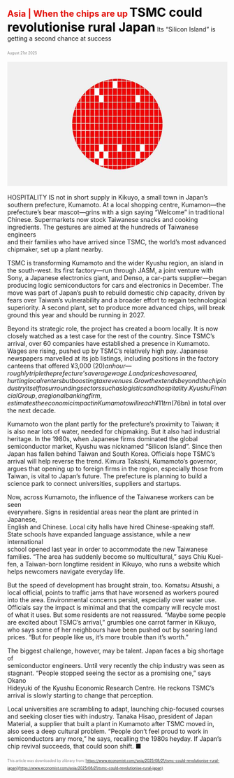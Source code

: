 <span style="color:#E3120B; font-size:14.9pt; font-weight:bold;">Asia | When the chips are up</span>
<span style="color:#000000; font-size:21.0pt; font-weight:bold;">TSMC could revolutionise rural Japan</span>
Its “Silicon Island” is getting a second chance at success

<span style="color:#808080; font-size:6.2pt;">August 21st 2025</span>
  

![](../images/024_TSMC_could_revolutionise_rural_Japan/p0106_img01.jpeg)
  
HOSPITALITY IS not in short supply in Kikuyo, a small town in Japan’s  
southern prefecture, Kumamoto. At a local shopping centre, Kumamon—the  
prefecture’s bear mascot—grins with a sign saying “Welcome” in traditional  
Chinese. Supermarkets now stock Taiwanese snacks and cooking  
ingredients. The gestures are aimed at the hundreds of Taiwanese engineers  
and their families who have arrived since TSMC, the world’s most advanced  
chipmaker, set up a plant nearby.

TSMC is transforming Kumamoto and the wider Kyushu region, an island in  
the south-west. Its first factory—run through JASM, a joint venture with  
Sony, a Japanese electronics giant, and Denso, a car-parts supplier—began  
producing logic semiconductors for cars and electronics in December. The
move was part of Japan’s push to rebuild domestic chip capacity, driven by  
fears over Taiwan’s vulnerability and a broader effort to regain technological  
superiority. A second plant, set to produce more advanced chips, will break  
ground this year and should be running in 2027.

Beyond its strategic role, the project has created a boom locally. It is now  
closely watched as a test case for the rest of the country. Since TSMC’s  
arrival, over 60 companies have established a presence in Kumamoto.  
Wages are rising, pushed up by TSMC’s relatively high pay. Japanese  
newspapers marvelled at its job listings, including positions in the factory  
canteens that offered ¥3,000 ($20) an hour—roughly triple the prefecture’s  
average wage. Land prices have soared, hurting local renters but boosting  
tax revenues. Growth extends beyond the chip industry itself to surrounding  
sectors such as logistics and hospitality. Kyushu Financial Group, a regional  
banking firm, estimates the economic impact in Kumamoto will reach ¥11trn  
($76bn) in total over the next decade.

Kumamoto won the plant partly for the prefecture’s proximity to Taiwan; it  
is also near lots of water, needed for chipmaking. But it also had industrial  
heritage. In the 1980s, when Japanese firms dominated the global  
semiconductor market, Kyushu was nicknamed “Silicon Island”. Since then  
Japan has fallen behind Taiwan and South Korea. Officials hope TSMC’s  
arrival will help reverse the trend. Kimura Takashi, Kumamoto’s governor,  
argues that opening up to foreign firms in the region, especially those from  
Taiwan, is vital to Japan’s future. The prefecture is planning to build a  
science park to connect universities, suppliers and startups.

Now, across Kumamoto, the influence of the Taiwanese workers can be seen  
everywhere. Signs in residential areas near the plant are printed in Japanese,  
English and Chinese. Local city halls have hired Chinese-speaking staff.  
State schools have expanded language assistance, while a new international  
school opened last year in order to accommodate the new Taiwanese  
families. “The area has suddenly become so multicultural,” says Chiu Kuei-  
fen, a Taiwan-born longtime resident in Kikuyo, who runs a website which  
helps newcomers navigate everyday life.

But the speed of development has brought strain, too. Komatsu Atsushi, a  
local official, points to traffic jams that have worsened as workers poured
into the area. Environmental concerns persist, especially over water use.  
Officials say the impact is minimal and that the company will recycle most  
of what it uses. But some residents are not reassured. “Maybe some people  
are excited about TSMC’s arrival,” grumbles one carrot farmer in Kikuyo,  
who says some of her neighbours have been pushed out by soaring land  
prices. “But for people like us, it’s more trouble than it’s worth.”

The biggest challenge, however, may be talent. Japan faces a big shortage of  
semiconductor engineers. Until very recently the chip industry was seen as  
stagnant. “People stopped seeing the sector as a promising one,” says Okano  
Hideyuki of the Kyushu Economic Research Centre. He reckons TSMC’s  
arrival is slowly starting to change that perception.

Local universities are scrambling to adapt, launching chip-focused courses  
and seeking closer ties with industry. Tanaka Hisao, president of Japan  
Material, a supplier that built a plant in Kumamoto after TSMC moved in,  
also sees a deep cultural problem. “People don’t feel proud to work in  
semiconductors any more,” he says, recalling the 1980s heyday. If Japan’s  
chip revival succeeds, that could soon shift. ■

<span style="color:#808080; font-size:6.2pt;">This article was downloaded by zlibrary from [https://www.economist.com//asia/2025/08/21/tsmc-could-revolutionise-rural-japan](https://www.economist.com//asia/2025/08/21/tsmc-could-revolutionise-rural-japan)</span>